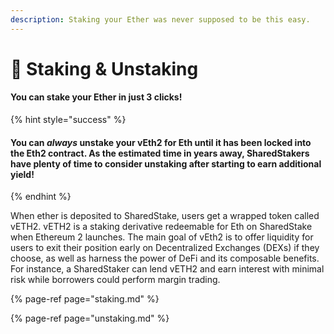 ```yaml
---
description: Staking your Ether was never supposed to be this easy.
---
```


# 🥩 Staking & Unstaking

#### Y**ou can stake your Ether in just 3 clicks!**

{% hint style="success" %}
#### **You can** _**always**_ **unstake your vEth2 for Eth until it has been locked into the Eth2 contract. As the estimated time in years away, SharedStakers have plenty of time to consider unstaking after starting to earn additional yield!**
{% endhint %}

When ether is deposited to SharedStake, users get a wrapped token called vETH2. vETH2 is a staking derivative redeemable for Eth on SharedStake when Ethereum 2 launches. The main goal of vEth2 is to offer liquidity for users to exit their position early on Decentralized Exchanges \(DEXs\) if they choose, as well as harness the power of DeFi and its composable benefits. For instance, a SharedStaker can lend vETH2 and earn interest with minimal risk while borrowers could perform margin trading.

{% page-ref page="staking.md" %}

{% page-ref page="unstaking.md" %}

